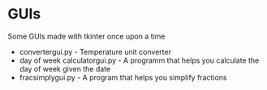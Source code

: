 # GUIs
Some GUIs made with tkinter once upon a time
* convertergui.py - Temperature unit converter
* day of week calculatorgui.py - A programm that helps you calculate the day of week given the date
* fracsimplygui.py - A program that helps you simplify fractions
